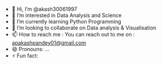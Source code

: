 - 👋 Hi, I’m @akash30061997
- 👀 I’m interested in Data Analysis and Science 
- 🌱 I’m currently learning Python Programming
- 💞️ I’m looking to collaborate on Data analysis & Visualisation
- 📫 How to reach me : You can reach out to me on : apakashpandey01@gmail.com
- 😄 Pronouns: ...
- ⚡ Fun fact: 

<!---
akash30061997/akash30061997 is a ✨ special ✨ repository because its `README.md` (this file) appears on your GitHub profile.
You can click the Preview link to take a look at your changes.
--->
